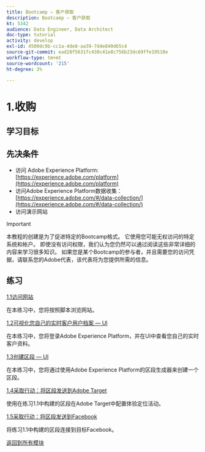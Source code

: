 ```yaml
---
title: Bootcamp — 客户获取
description: Bootcamp — 客户获取
kt: 5342
audience: Data Engineer, Data Architect
doc-type: tutorial
activity: develop
exl-id: 4500dc9b-cc1a-4de8-aa39-7d4e849d65c4
source-git-commit: ead28f5631fc430c41e8c756b23dc69ffe19510e
workflow-type: tm+mt
source-wordcount: '215'
ht-degree: 3%

---
```


# 1.收购

## 学习目标

## 先决条件

- 访问 Adobe Experience Platform: [https://experience.adobe.com/platform](https://experience.adobe.com/platform)
- 访问Adobe Experience Platform数据收集： [https://experience.adobe.com/#/data-collection/](https://experience.adobe.com/#/data-collection/)
- 访问演示网站

>[!IMPORTANT]
>
>本教程的创建是为了促进特定的Bootcamp格式。 它使用您可能无权访问的特定系统和帐户。 即使没有访问权限，我们认为您仍然可以通过阅读这些非常详细的内容来学习很多知识。 如果您是某个Bootcamp的参与者，并且需要您的访问凭据，请联系您的Adobe代表，该代表将为您提供所需的信息。

## 练习

[1.1访问网站](./ex1.md)

在本练习中，您将按照脚本浏览网站。

[1.2可视化您自己的实时客户用户档案 — UI](./ex2.md)

在本练习中，您将登录Adobe Experience Platform，并在UI中查看您自己的实时客户资料。

[1.3创建区段 — UI](./ex3.md)

在本练习中，您将通过使用Adobe Experience Platform的区段生成器来创建一个区段。

[1.4采取行动：将区段发送到Adobe Target](./ex4.md)

使用在练习1.1中构建的区段在Adobe Target中配置体验定位活动。

[1.5采取行动：将区段发送到Facebook](./ex5.md)

将练习1.1中构建的区段连接到目标Facebook。

[返回到所有模块](../../overview.md)
